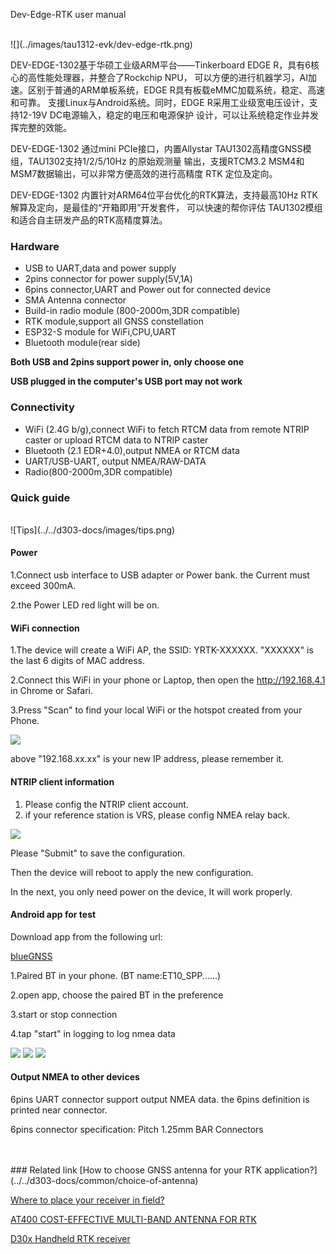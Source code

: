 <span class="markdown-body-normal-header">Dev-Edge-RTK user manual
</span>
<br>

<br>
![](../images/tau1312-evk/dev-edge-rtk.png) 
<br>



DEV-EDGE-1302基于华硕工业级ARM平台——Tinkerboard EDGE R，具有6核心的高性能处理器，并整合了Rockchip NPU，
可以方便的进行机器学习，AI加速。区别于普通的ARM单板系统，EDGE R具有板载eMMC加载系统，稳定、高速和可靠。
支援Linux与Android系统。同时，EDGE R采用工业级宽电压设计，支持12-19V DC电源输入，稳定的电压和电源保护
设计，可以让系统稳定作业并发挥完整的效能。




DEV-EDGE-1302 通过mini PCIe接口，内置Allystar TAU1302高精度GNSS模组，TAU1302支持1/2/5/10Hz 的原始观测量
输出，支援RTCM3.2 MSM4和MSM7数据输出，可以非常方便高效的进行高精度 RTK 定位及定向。




DEV-EDGE-1302 内置针对ARM64位平台优化的RTK算法，支持最高10Hz RTK解算及定向，是最佳的“开箱即用”开发套件，
可以快速的帮你评估 TAU1302模组和适合自主研发产品的RTK高精度算法。



### Hardware
* USB to UART,data and power supply
* 2pins connector for power supply(5V,1A)
* 6pins connector,UART and Power out for connected device
* SMA Antenna connector
* Build-in radio module (800-2000m,3DR compatible)
* RTK module,support all GNSS constellation
* ESP32-S module for WiFi,CPU,UART
* Bluetooth module(rear side)

**Both USB and 2pins support power in, only choose one**

**USB plugged in the computer's USB port may not work**

### Connectivity
* WiFi (2.4G b/g),connect WiFi to fetch RTCM data from remote NTRIP caster or upload RTCM data to NTRIP caster
* Bluetooth (2.1 EDR+4.0),output NMEA or RTCM data
* UART/USB-UART, output NMEA/RAW-DATA
* Radio(800-2000m,3DR compatible)


### Quick guide
<br>
![Tips](../../d303-docs/images/tips.png)

#### Power
1.Connect usb interface to USB adapter or Power bank.
the Current must exceed 300mA.

2.the Power LED red light will be on.

#### WiFi connection
1.The device will create a WiFi AP, the SSID: YRTK-XXXXXX.
"XXXXXX" is the last 6 digits of MAC address.

2.Connect this WiFi in your phone or Laptop, then open the http://192.168.4.1 in Chrome or Safari.

3.Press "Scan" to find your local WiFi or the hotspot created from your Phone.

![](../images/Y-RTK-2-AP.png)

above "192.168.xx.xx" is your new IP address, please remember it.

#### NTRIP client information
1. Please config the NTRIP client account.
2. if your reference station is VRS, please config NMEA relay back.

![](../images/Y-RTK-2-NTRIP.png)

Please "Submit" to save the configuration.

Then the device will reboot to apply the new configuration.

In the next, you only need power on the device,
It will work properly. 

#### Android app for test
Download app from the following url:

[blueGNSS](https://github.com/datagnss/datagnss.github.io/releases/download/0.9/blueGNSS.apk)

1.Paired BT in your phone. (BT name:ET10_SPP......)

2.open app, choose the paired BT in the preference

3.start or stop connection

4.tap "start" in logging to log nmea data


![](../images/blueGNSS-1.jpeg)
![](../images/blueGNSS-2.jpeg)
![](../images/blueGNSS-3.jpeg)

 
#### Output NMEA to other devices
6pins UART connector support output NMEA data.
the 6pins definition is printed near connector.

6pins connector specification:
Pitch 1.25mm BAR Connectors
   
   
   
<br>
<br>
### Related link  
 [How to choose GNSS antenna for your RTK application?](../../d303-docs/common/choice-of-antenna) 

 
 [Where to place your receiver in field?](../../d303-docs/common/about-rtk/#where-to-place-your-rtk-receiver) 

 
 [AT400 COST-EFFECTIVE MULTI-BAND ANTENNA FOR RTK](https://www.datagnss.com/products/at400-multi-band-antenna-for-rtk) 
 
 
 [D30x Handheld RTK receiver](../../d303-docs/)



